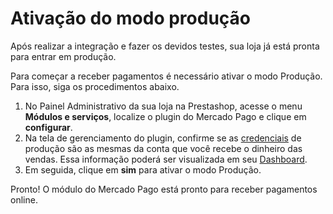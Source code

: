 # Ativação do modo produção

Após realizar a integração e fazer os devidos testes, sua loja já está pronta para entrar em produção.
 
Para começar a receber pagamentos é necessário ativar o modo Produção. Para isso, siga os procedimentos abaixo.
 
1. No Painel Administrativo da sua loja na Prestashop, acesse o menu **Módulos e serviços**, localize o plugin do Mercado Pago e clique em **configurar**.
2. Na tela de gerenciamento do plugin, confirme se as [credenciais](https://www.mercadopago[FAKER][URL][DOMAIN]/developers/pt/guides/credentials/credentials) de produção são as mesmas da conta que você recebe o dinheiro das vendas. Essa informação poderá ser visualizada em seu [Dashboard](https://www.mercadopago[FAKER][URL][DOMAIN]/developers/pt/guides/additional-content/dashboard/introduction).
3. Em seguida, clique em **sim** para ativar o modo Produção.
 
Pronto! O módulo do Mercado Pago está pronto para receber pagamentos online.